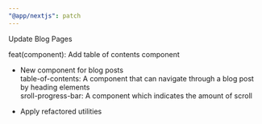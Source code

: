 ```yaml
---
"@app/nextjs": patch
---
```


Update Blog Pages

feat(component): Add table of contents component

* New component for blog posts  
table-of-contents: A component that can navigate through a blog post by heading elements  
sroll-progress-bar: A component which indicates the amount of scroll  

* Apply refactored utilities
